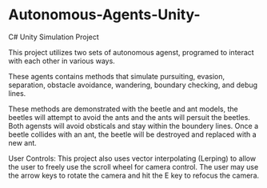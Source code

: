 # Autonomous-Agents-Unity-
C# Unity Simulation Project


This project utilizes two sets of autonomous agenst, programed to interact with each other in various ways.

These agents contains methods that simulate pursuiting, evasion, separation, obstacle avoidance, wandering, boundary checking, and debug lines.

These methods are demonstrated with the beetle and ant models, the beetles will attempt to avoid the ants and the ants will persuit the beetles. Both agensts will avoid obsticals and stay within the boundery lines. Once a beetle collides with an ant, the beetle will be destroyed and replaced with a new ant. 


User Controls: 
This project also uses vector interpolating (Lerping) to allow the user to freely use the scroll wheel for camera control. The user may use the arrow keys to rotate the camera and hit the E key to refocus the camera.
